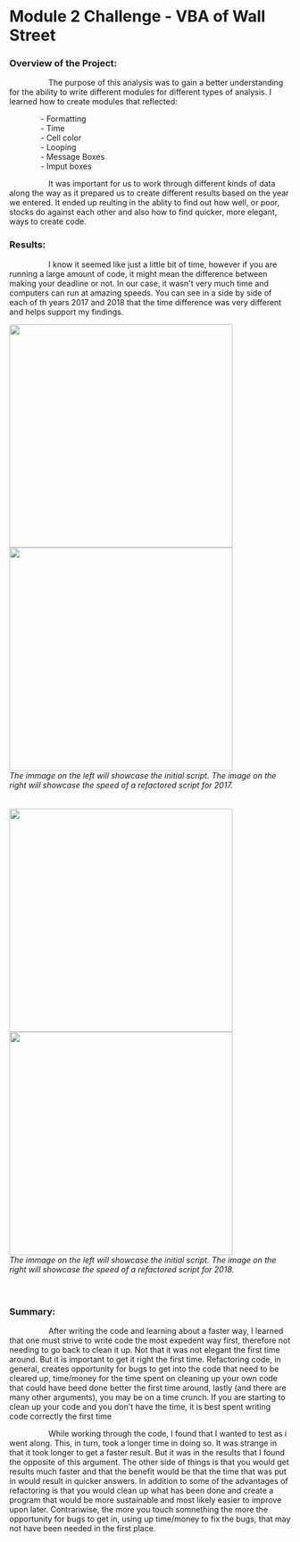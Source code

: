 # Module 2 Challenge - VBA of Wall Street
### Overview of the Project: ###


&emsp;&emsp;&emsp;&emsp;&emsp;The purpose of this analysis was to gain a better understanding for the ability to write different modules for different types of analysis. I learned how to create modules that reflected:<br/>

&emsp;&emsp;&emsp;&emsp;- Formatting<br/>
&emsp;&emsp;&emsp;&emsp;- Time<br/>
&emsp;&emsp;&emsp;&emsp;- Cell color<br/>
&emsp;&emsp;&emsp;&emsp;- Looping<br/>
&emsp;&emsp;&emsp;&emsp;- Message Boxes<br/>
&emsp;&emsp;&emsp;&emsp;- Imput boxes<br/>

&emsp;&emsp;&emsp;&emsp;&emsp;It was important for us to work through different kinds of data along the way as it prepared us to create different results based on the year we entered. It ended up reulting in the ablity to find out how well, or poor, stocks do against each other and also how to find quicker, more elegant, ways to create code.

### Results: ###

&emsp;&emsp;&emsp;&emsp;&emsp;I know it seemed like just a little bit of time, however if you are running a large amount of code, it might mean the difference between making your deadline or not. In our case, it wasn't very much time and computers can run at amazing speeds. You can see in a side by side of each of th years 2017 and 2018 that the time difference was very different and helps support my findings.

<img src="https://github.com/ChristianShada/Stock_Analysis_2.0/blob/main/VBA_Challenge_2017.png" width="400" height="400"> <img src="https://github.com/ChristianShada/Stock_Analysis_2.0/blob/main/Faster_VBA_Challenge_2017.PNG" width="400" height="400"><br/>
*The immage on the left will showcase the initial script. The image on the right will showcase the speed of a refactored script for 2017.*
<br/>
<br/>
<br/>
<img src="https://github.com/ChristianShada/Stock_Analysis_2.0/blob/main/VBA_Challenge_2018.PNG" width="400" height="400"> <img src="https://github.com/ChristianShada/Stock_Analysis_2.0/blob/main/Faster_VBA_Challenge_2018.png" width="400" height="400"><br/>
*The immage on the left will showcase the initial script. The image on the right will showcase the speed of a refactored script for 2018.*
<br/>
<br/>
<br/>
### Summary: ###
&emsp;&emsp;&emsp;&emsp;&emsp;After writing the code and learning about a faster way, I learned that one must strive to write code the most expedent way first, therefore not needing to go back to clean it up. Not that it was not elegant the first time around. But it is important to get it right the first time. Refactoring code, in general, creates opportunity for bugs to get into the code that need to be cleared up, time/money for the time spent on cleaning up your own code that could have beed done better the first time around, lastly (and there are many other arguments), you may be on a time crunch. If you are starting to clean up your code and you don't have the time, it is best spent writing code correctly the first time

&emsp;&emsp;&emsp;&emsp;&emsp;While working through the code,  I found that I wanted to test as i went along. This, in turn, took a longer time in doing so. It was strange in that it took longer to get a faster result. But it was in the results that I found the opposite of this argument. The other side of things is that you would get results much faster and that the benefit would be that the time that was put in would result in quicker answers. In addition to some of the advantages of refactoring is that you would clean up what has been done and create a program that would be more sustainable and most likely easier to improve upon later. Contrariwise, the more you touch somnething the more the opportunity for bugs to get in, using up time/money to fix the bugs, that may not have been needed in the first place.
